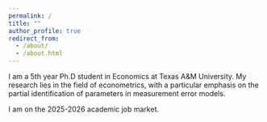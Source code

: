 ```yaml
---
permalink: /
title: ""
author_profile: true
redirect_from: 
  - /about/
  - /about.html
---
```


I am a 5th year Ph.D student in Economics at Texas A&M University. My research lies in the field of econometrics, with a particular emphasis on the partial identification of parameters in measurement error models.



I am on the 2025-2026 academic job market.

